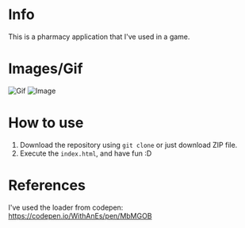 # Info
This is a pharmacy application that I've used in a game.

# Images/Gif
![Gif](https://i.imgur.com/cKoTPRD.gif)
![Image](https://i.imgur.com/75rN9Sr.png)

# How to use
1. Download the repository using `git clone` or just download ZIP file.
2. Execute the `index.html`, and have fun :D

# References
I've used the loader from codepen: https://codepen.io/WithAnEs/pen/MbMGOB
